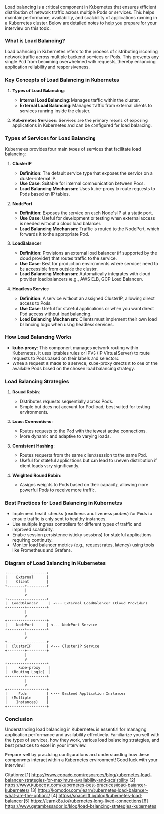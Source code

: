Load balancing is a critical component in Kubernetes that ensures efficient distribution of network traffic across multiple Pods or services. This helps maintain performance, availability, and scalability of applications running in a Kubernetes cluster. Below are detailed notes to help you prepare for your interview on this topic.

### What is Load Balancing?

Load balancing in Kubernetes refers to the process of distributing incoming network traffic across multiple backend services or Pods. This prevents any single Pod from becoming overwhelmed with requests, thereby enhancing application reliability and responsiveness.

### Key Concepts of Load Balancing in Kubernetes

1. **Types of Load Balancing**:
   - **Internal Load Balancing**: Manages traffic within the cluster.
   - **External Load Balancing**: Manages traffic from external clients to services running inside the cluster.

2. **Kubernetes Services**: Services are the primary means of exposing applications in Kubernetes and can be configured for load balancing.

### Types of Services for Load Balancing

Kubernetes provides four main types of services that facilitate load balancing:

1. **ClusterIP**
   - **Definition**: The default service type that exposes the service on a cluster-internal IP.
   - **Use Case**: Suitable for internal communication between Pods.
   - **Load Balancing Mechanism**: Uses kube-proxy to route requests to Pods based on IP tables.

2. **NodePort**
   - **Definition**: Exposes the service on each Node's IP at a static port.
   - **Use Case**: Useful for development or testing when external access is needed without a cloud load balancer.
   - **Load Balancing Mechanism**: Traffic is routed to the NodePort, which forwards it to the appropriate Pod.

3. **LoadBalancer**
   - **Definition**: Provisions an external load balancer (if supported by the cloud provider) that routes traffic to the service.
   - **Use Case**: Best for production environments where services need to be accessible from outside the cluster.
   - **Load Balancing Mechanism**: Automatically integrates with cloud provider load balancers (e.g., AWS ELB, GCP Load Balancer).

4. **Headless Service**
   - **Definition**: A service without an assigned ClusterIP, allowing direct access to Pods.
   - **Use Case**: Useful for stateful applications or when you want direct Pod access without load balancing.
   - **Load Balancing Mechanism**: Clients must implement their own load balancing logic when using headless services.

### How Load Balancing Works

- **kube-proxy**: This component manages network routing within Kubernetes. It uses iptables rules or IPVS (IP Virtual Server) to route requests to Pods based on their labels and selectors.
- When a request is made to a service, kube-proxy directs it to one of the available Pods based on the chosen load balancing strategy.

### Load Balancing Strategies

1. **Round Robin**:
   - Distributes requests sequentially across Pods.
   - Simple but does not account for Pod load; best suited for testing environments.

2. **Least Connections**:
   - Routes requests to the Pod with the fewest active connections.
   - More dynamic and adaptive to varying loads.

3. **Consistent Hashing**:
   - Routes requests from the same client/session to the same Pod.
   - Useful for stateful applications but can lead to uneven distribution if client loads vary significantly.

4. **Weighted Round Robin**:
   - Assigns weights to Pods based on their capacity, allowing more powerful Pods to receive more traffic.

### Best Practices for Load Balancing in Kubernetes

- Implement health checks (readiness and liveness probes) for Pods to ensure traffic is only sent to healthy instances.
- Use multiple Ingress controllers for different types of traffic and improved scalability.
- Enable session persistence (sticky sessions) for stateful applications requiring continuity.
- Monitor load balancer metrics (e.g., request rates, latency) using tools like Prometheus and Grafana.

### Diagram of Load Balancing in Kubernetes

```plaintext
+------------------+
|    External      |
|    Client        |
+--------+---------+
         |
         v
+------------------+
|  LoadBalancer     | <--- External LoadBalancer (Cloud Provider)
+--------+---------+
         |
         v
+------------------+
|    NodePort      | <--- NodePort Service
+--------+---------+
         |
         v
+------------------+
|  ClusterIP       | <--- ClusterIP Service
+--------+---------+
         | 
         v
+------------------+
|     kube-proxy    |
|  (Routing Logic)  |
+--------+---------+
         |
         v
+------------------+
|     Pods         | <--- Backend Application Instances
|  (Multiple       |
|    Instances)    |
+------------------+
```

### Conclusion

Understanding load balancing in Kubernetes is essential for managing application performance and availability effectively. Familiarize yourself with the types of services, how they work, various load balancing strategies, and best practices to excel in your interview.

Prepare well by practicing configurations and understanding how these components interact within a Kubernetes environment! Good luck with your interview!

Citations:
[1] https://www.copado.com/resources/blog/kubernetes-load-balancer-strategies-for-maximum-availability-and-scalability
[2] https://www.kubecost.com/kubernetes-best-practices/load-balancer-kubernetes/
[3] https://komodor.com/learn/kubernetes-load-balancer-what-are-the-options/
[4] https://spacelift.io/blog/kubernetes-load-balancer
[5] https://learnk8s.io/kubernetes-long-lived-connections
[6] https://www.getambassador.io/blog/load-balancing-strategies-kubernetes